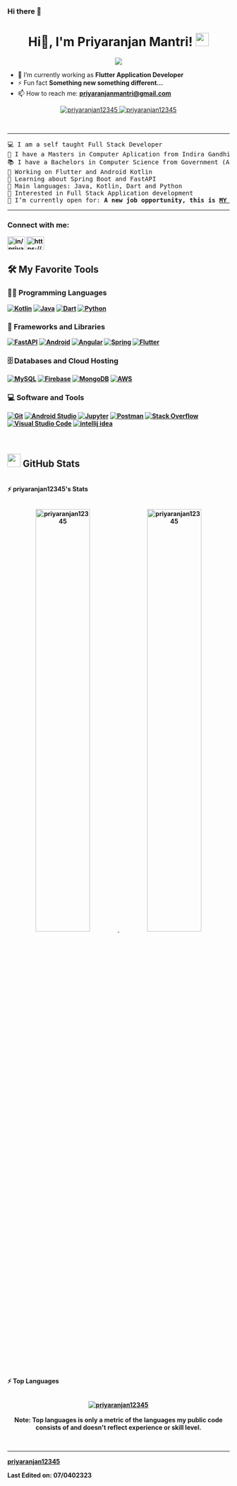 ### Hi there 👋

<!--
**priyaranjan12345/priyaranjan12345** is a ✨ _special_ ✨ repository because its `README.md` (this file) appears on your GitHub profile.

Here are some ideas to get you started:

- 🔭 I’m currently working on ...
- 🌱 I’m currently learning ...
- 👯 I’m looking to collaborate on ...
- 🤔 I’m looking for help with ...
- 💬 Ask me about ...
- 📫 How to reach me: ...
- 😄 Pronouns: ...
- ⚡ Fun fact: ...
-->
<h1 align="center">
Hi👋, I'm Priyaranjan Mantri!
	<a href="https://github.com/priyaranjan12345/" target="_self">
		<img src="https://media.giphy.com/media/hvRJCLFzcasrR4ia7z/giphy.gif" width="30">
	</a>
</h1>

<p align="center">
	<a href="https://github.com/priyaranjan12345/">
		<img src="https://readme-typing-svg.herokuapp.com?lines=Computer+Science+Student;Application+Developer;Always%20learning%20new%20things&center=true&width=380&height=45">
	</a>
</p>

- 🔭 I’m currently working as **Flutter Application Developer**
- ⚡ Fun fact **Something new something different...**
- 📫 How to reach me: **priyaranjanmantri@gmail.com**

<p align="center">
	<a href="https://github.com/priyaranjan12345/">
		<img src="https://komarev.com/ghpvc/?username=priyaranjan12345&label=Profile%20views&color=0e75b6&style=flat" alt="priyaranjan12345" />
	</a>
	<a href="https://github.com/priyaranjan12345/">
		<img src="https://img.shields.io/github/followers/priyaranjan12345?label=Followers" alt="priyaranjan12345" />
	</a>
</p>
<br/>

<hr>

<pre>
💻 I am a self taught Full Stack Developer
📝 I have a Masters in Computer Aplication from Indira Gandhi Institute Of Technology, Sarang, Under Biju Patnaik University of Technology, Odisha
📚 I have a Bachelors in Computer Science from Government (Autonomous) College, Angul, Under Utkal University, Bhubaneswar, Odisha
🔭 Working on Flutter and Android Kotlin
🌱 Learning about Spring Boot and FastAPI
🌟 Main languages: Java, Kotlin, Dart and Python
🚩 Interested in Full Stack Application development
🤔 I’m currently open for: <b>A new <b>job opportunity</b>, this is <a href="https://drive.google.com/file/" target="_blank">MY RESUME.</a>
</pre>
<hr>

<h3 align="left">Connect with me:</h3>
<p align="left">
<a href="https://www.linkedin.com/in/priyaranjan-mantri-327419182" target="blank"><img align="center" src="https://raw.githubusercontent.com/rahuldkjain/github-profile-readme-generator/master/src/images/icons/Social/linked-in-alt.svg" alt="in/priyaranjan-mantri-327419182/" height="30" width="40" /></a>
<a href="https://www.hackerrank.com/priyaranjanmant1" target="blank"><img align="center" src="https://raw.githubusercontent.com/rahuldkjain/github-profile-readme-generator/master/src/images/icons/Social/hackerrank.svg" alt="https://www.hackerrank.com/priyaranjanmant1" height="30" width="40" /></a>
</p>


## 🛠️ My Favorite Tools

### 👨‍💻 Programming Languages

<p>
    <a href="https://github.com/priyaranjan12345/"><img alt="Kotlin" src="https://img.shields.io/badge/Kotlin%20-%23F7DF1E.svg?logo=kotlin&logoColor=orange"></a>
    <a href="https://github.com/priyaranjan12345/"><img alt="Java" src="https://img.shields.io/badge/Java%20-%23FF6F00.svg?logo=Java&logoColor=orange"></a>
    <a href="https://github.com/priyaranjan12345/"><img alt="Dart" src="https://img.shields.io/badge/Dart%20-%23327FC7.svg?logo=dart&logoColor=white"></a>
    <a href="https://github.com/priyaranjan12345/"><img alt="Python" src="https://img.shields.io/badge/Python%20-%2314354C.svg?logo=python&logoColor=white"></a>

### 🧰 Frameworks and Libraries

<p>
    <a href="https://github.com/priyaranjan12345/"><img alt="FastAPI" src="https://img.shields.io/badge/FastAPI%20-%23013243.svg?logo=FastAPI&logoColor=white"></a>
    <a href="https://github.com/priyaranjan12345/"><img alt="Android" src="https://img.shields.io/badge/Android%20-%23FF6F00.svg?logo=Android&logoColor=white"></a>
    <a href="https://github.com/priyaranjan12345/"><img alt="Angular" src="https://img.shields.io/badge/Angular%20-%23D00000.svg?logo=Angular&logoColor=white"></a>
    <a href="https://github.com/priyaranjan12345/"><img alt="Spring" src="https://img.shields.io/badge/Spring%20Boot%20-%2334A853.svg?logo=Springboot&logoColor=white"></a>
    <a href="https://github.com/priyaranjan12345/"><img alt="Flutter" src="https://img.shields.io/badge/Flutter%20-%23150458.svg?logo=Flutter&logoColor=white"></a>
</p>

### 🗄️ Databases and Cloud Hosting

<p>
    <a href="https://github.com/priyaranjan12345/"><img alt="MySQL" src="https://img.shields.io/badge/MySQL%20-%23327FC7.svg?logo=MySQL&logoColor=white"></a>
    <a href="https://github.com/priyaranjan12345/"><img alt="Firebase" src ="https://img.shields.io/badge/Firebase-%23FF6F00.svg?logo=firebase&logoColor=white"></a>
    <a href="https://github.com/priyaranjan12345/"><img alt="MongoDB" src ="https://img.shields.io/badge/MongoDB-%2334A853.svg?logo=MongoDB&logoColor=white"></a>
    <a href="https://github.com/priyaranjan12345/"><img alt="AWS" src ="https://img.shields.io/badge/AWS-%23D00000.svg?logo=AWS&logoColor=white"></a>
</p>


### 💻 Software and Tools

<p>
    <a href="https://github.com/priyaranjan12345/"><img alt="Git" src="https://img.shields.io/badge/Git%20-%23F05033.svg?logo=git&logoColor=white"></a>
    <a href="https://github.com/priyaranjan12345/"><img alt="Android Studio" src="https://img.shields.io/badge/Android%20Studio%20-%2334A853.svg?logo=Android%20Studio&logoColor=white"></a>
    <a href="https://github.com/priyaranjan12345/"><img alt="Jupyter" src="https://img.shields.io/badge/Jupyter%20-%23F37626.svg?logo=Jupyter&logoColor=white"></a>
    <a href="https://github.com/priyaranjan12345/"><img alt="Postman" src="https://img.shields.io/badge/Postman-FF6C37?logo=postman&logoColor=white"></a>
    <a href="https://github.com/priyaranjan12345/"><img alt="Stack Overflow" src="https://img.shields.io/badge/-Stack%20Overflow-FE7A16?logo=stack-overflow&logoColor=white"></a>
    <a href="https://github.com/priyaranjan12345/"><img alt="Visual Studio Code" src="https://img.shields.io/badge/Visual%20Studio%20Code-0078d7.svg?logo=visual-studio-code&logoColor=white"></a>
    <a href="https://github.com/priyaranjan12345/"><img alt="intellij idea" src="https://img.shields.io/badge/intellij%20idea-444444.svg?logo=intellij-idea&logoColor=black"></a>
</p>
</br>



<!-- ### 👨🏽‍💻 Workspace
<p>
    <a href="https://github.com/priyaranjan12345/"><img alt="Macbook Air M1" src="https://img.shields.io/badge/Apple-MacBook_Air_2020-999999?style=for-the-badge&logo=apple&logoColor=white"></a>
    <a href="https://github.com/priyaranjan12345/"><img alt="Spotify" src="https://img.shields.io/badge/Spotify-1ED760?&style=for-the-badge&logo=spotify&logoColor=white"></a>
</p> -->



## <a href="https://github.com/priyaranjan12345/"><img src="https://www.blumbergdigital.com/wp-content/uploads/2020/10/stats-graphic-statistics-business-512.png" width="30"></a> GitHub Stats

<br/>
<summary><b>⚡ priyaranjan12345's Stats</b></summary>
<br/>
<p align="center">
	<a href="https://github.com/priyaranjan12345/">
	<img width="49.5%" src="https://github-readme-stats.vercel.app/api?username=priyaranjan12345&show_icons=true" alt="priyaranjan12345">
	<img width="49.5%" src="https://github-readme-streak-stats.herokuapp.com/?user=priyaranjan12345" alt="priyaranjan12345">
	</a>
	<br/>
</p>
<br/>
<!-- 
<summary><b>⚡ Activity graph</b></summary>
<br/>
<p align="center">
	<a href="https://github.com/priyaranjan12345/">
		<img src="https://activity-graph.herokuapp.com/graph?username=priyaranjan12345&bg_color=ffffff&color=000000&line=000000&point=000000&area=true&hide_border=true" alt="priyaranjan12345">
	</a>
</p>
<br/>
 -->
<summary><b>⚡ Top Languages</b></summary>
<br/>

<p align="center">
	<a href="https://github.com/priyaranjan12345/">
	<img src="https://github-readme-stats.vercel.app/api/top-langs/?username=priyaranjan12345&langs_count=8&layout=compact" alt="priyaranjan12345">
	</a>
	<br/>
<br/>
<b>Note:</b> Top languages is only a metric of the languages my public code consists of and doesn't reflect experience or skill level.
</p>
<br/>


<!-- 
<table style="border: none">
  <tr>
  <td width="50%" valign="top">

## Let's Work on Your Project Together!

If you have any questions about front-end web development, feel free to <a href="mailto:priyaranjan12345.mohammed@gmail.com">contact me through email</a> me.

You can hire me as a freelancer on <a href="https://www.fiverr.com">Fiverr</a> or <a href="https://www.linkedin.com/in/priyaranjan12345/">LinkedIn</a> to deploy your machine learning project on web.

  </td>
  <td width="50%" valign="top">

## It's not perfect, isn't it?

**<a href="https://github.com/priyaranjan12345/"><img alt="Feedback" src="https://img.shields.io/badge/Ask%20me-anything-1abc9c.svg"></a>**

“I think it’s very important to have a feedback loop, where you’re constantly thinking about what you’ve done and how you could be doing it better.”
– Elon Musk

  </td>
  </tr>
</table> -->

------

[priyaranjan12345](https://github.com/priyaranjan12345/)

Last Edited on: 07/0402323
